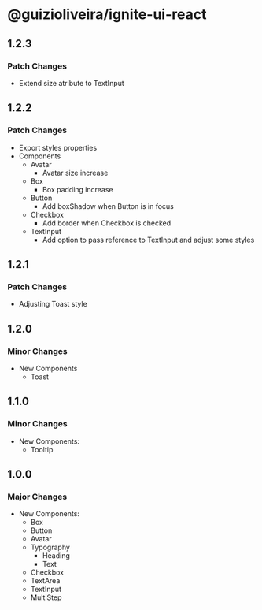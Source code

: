 # @guizioliveira/ignite-ui-react

## 1.2.3

### Patch Changes

- Extend size atribute to TextInput

## 1.2.2

### Patch Changes

- Export styles properties
- Components
  - Avatar
    - Avatar size increase
  - Box
    - Box padding increase
  - Button
    - Add boxShadow when Button is in focus
  - Checkbox
    - Add border when Checkbox is checked
  - TextInput
    - Add option to pass reference to TextInput and adjust some styles

## 1.2.1

### Patch Changes

- Adjusting Toast style

## 1.2.0

### Minor Changes

- New Components
  - Toast

## 1.1.0

### Minor Changes

- New Components:
  - Tooltip

## 1.0.0

### Major Changes

- New Components:
  - Box
  - Button
  - Avatar
  - Typography
    - Heading
    - Text
  - Checkbox
  - TextArea
  - TextInput
  - MultiStep
